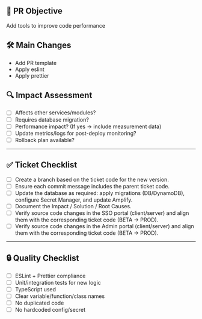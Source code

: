 ## 📌 PR Objective
Add tools to improve code performance

## 🛠️ Main Changes
- Add PR template
- Apply eslint
- Apply prettier

## 🔍 Impact Assessment
- [ ] Affects other services/modules?  
- [ ] Requires database migration?  
- [ ] Performance impact? (If yes → include measurement data)  
- [ ] Update metrics/logs for post-deploy monitoring?  
- [ ] Rollback plan available?  

---

## ✅ Ticket Checklist
- [ ] Create a branch based on the ticket code for the new version.
- [ ] Ensure each commit message includes the parent ticket code.
- [ ] Update the database as required: apply migrations (DB/DynamoDB), configure Secret Manager, and update Amplify. 
- [ ] Document the Impact / Solution / Root Causes.
- [ ] Verify source code changes in the SSO portal (client/server) and align them with the corresponding ticket code (BETA → PROD).
- [ ] Verify source code changes in the Admin portal (client/server) and align them with the corresponding ticket code (BETA → PROD).

---

## 🔒 Quality Checklist
- [ ] ESLint + Prettier compliance  
- [ ] Unit/integration tests for new logic  
- [ ] TypeScript used  
- [ ] Clear variable/function/class names  
- [ ] No duplicated code  
- [ ] No hardcoded config/secret  
